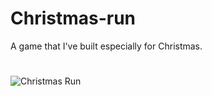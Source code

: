 # Christmas-run
A game that I've built especially for Christmas.

#
![Christmas Run](https://pbs.twimg.com/media/DRo8HDeVwAI6-0N.jpg)
